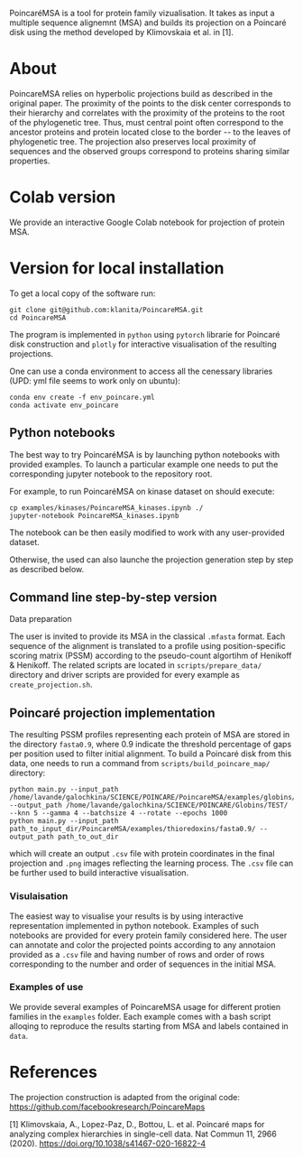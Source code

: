 PoincaréMSA is a tool for protein family vizualisation. It takes as input a multiple sequence alignemnt (MSA) and builds its projection on a Poincaré disk using the method developed by Klimovskaia et al. in [1].

# About
PoincareMSA relies on hyperbolic projections build as described in the original paper. The proximity of the points to the disk center corresponds to their hierarchy and correlates with the proximity of the proteins to the root of the phylogenetic tree. Thus, must central point often correspond to the ancestor proteins and protein located close to the border -- to the leaves of phylogenetic tree. The projection also preserves local proximity of sequences and the observed groups correspond to proteins sharing similar properties.

# Colab version
We provide an interactive Google Colab notebook for projection of protein MSA. 

# Version for local installation

To get a local copy of the software run:

```
git clone git@github.com:klanita/PoincareMSA.git
cd PoincareMSA
```

The program is implemented in `python` using `pytorch` librarie for Poincaré disk construction and `plotly` for interactive visualisation of the resulting projections.

One can use a conda environment to access all the cenessary libraries (UPD: yml file seems to work only on ubuntu):

```
conda env create -f env_poincare.yml
conda activate env_poincare
```
## Python notebooks

The best way to try PoincaréMSA is by launching python notebooks with provided examples. To launch a particular example one needs to put the corresponding jupyter notebook to the repository root.

For example, to run PoincaréMSA on kinase dataset on should execute:

```
cp examples/kinases/PoincareMSA_kinases.ipynb ./
jupyter-notebook PoincareMSA_kinases.ipynb
```
The notebook can be then easily modified to work with any user-provided dataset.


Otherwise, the used can also launche the projection generation step by step as described below.

## Command line step-by-step version

Data preparation

The user is invited to provide its MSA in the classical `.mfasta` format. Each sequence of the alignment is translated to a profile using position-specific scoring matrix (PSSM) according to the pseudo-count algortihm of Henikoff & Henikoff. The related scripts are located in `scripts/prepare_data/` directory and driver scripts are provided for every example as `create_projection.sh`.

## Poincaré projection implementation

The resulting PSSM profiles representing each protein of MSA are stored in the directory `fasta0.9`, where 0.9 indicate the threshold percentage of gaps per position used to filter initial alignment. To build a Poincaré disk from this data, one needs to run a command from `scripts/build_poincare_map/` directory:

```
python main.py --input_path /home/lavande/galochkina/SCIENCE/POINCARE/PoincareMSA/examples/globins/fasta0.7/ --output_path /home/lavande/galochkina/SCIENCE/POINCARE/Globins/TEST/  --knn 5 --gamma 4 --batchsize 4 --rotate --epochs 1000
python main.py --input_path path_to_input_dir/PoincareMSA/examples/thioredoxins/fasta0.9/ --output_path path_to_out_dir 
```
which will create an output `.csv` file with protein coordinates in the final projection and `.png` images reflecting the learning process. The `.csv` file can be further used to build interactive visualisation.

### Visulaisation
The easiest way to visualise your results is by using interactive representation implemented in python notebook. Examples of such notebooks are provided for every protein family considered here. The user can annotate and color the projected points according to any annotaion provided as a `.csv` file and having number of rows and order of rows corresponding to the number and order of sequences in the initial MSA.

### Examples of use
We provide several examples of PoincareMSA usage for different protien families in the `examples` folder. Each example comes with a bash script alloqing to reproduce the results starting from MSA and labels contained in `data`.

# References
The projection construction is adapted from the original code: https://github.com/facebookresearch/PoincareMaps

[1] Klimovskaia, A., Lopez-Paz, D., Bottou, L. et al. Poincaré maps for analyzing complex hierarchies in single-cell data. Nat Commun 11, 2966 (2020). https://doi.org/10.1038/s41467-020-16822-4

